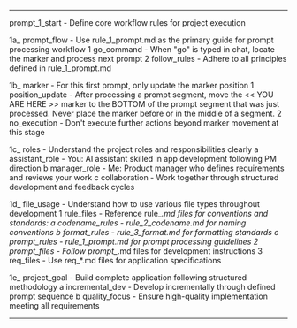 

--------------------------------------------------------------------------------

prompt_1_start         - Define core workflow rules for project execution

1a_ prompt_flow        - Use rule_1_prompt.md as the primary guide for prompt processing workflow
  1 go_command         - When "go" is typed in chat, locate the marker and process next prompt
  2 follow_rules       - Adhere to all principles defined in rule_1_prompt.md

1b_ marker             - For this first prompt, only update the marker position
  1 position_update    - After processing a prompt segment, move the << YOU ARE HERE >> marker to the BOTTOM of the prompt segment that was just processed. Never place the marker before or in the middle of a segment.
  2 no_execution       - Don't execute further actions beyond marker movement at this stage

1c_ roles              - Understand the project roles and responsibilities clearly
   a assistant_role    - You: AI assistant skilled in app development following PM direction
   b manager_role      - Me: Product manager who defines requirements and reviews your work
   c collaboration     - Work together through structured development and feedback cycles

1d_ file_usage         - Understand how to use various file types throughout development
  1 rule_files         - Reference rule_*.md files for conventions and standards:
     a codename_rules  - rule_2_codename.md for naming conventions
     b format_rules    - rule_3_format.md for formatting standards
     c prompt_rules    - rule_1_prompt.md for prompt processing guidelines
  2 prompt_files       - Follow prompt_*.md files for development instructions
  3 req_files          - Use req_*.md files for application specifications

1e_ project_goal       - Build complete application following structured methodology
   a incremental_dev   - Develop incrementally through defined prompt sequence
   b quality_focus     - Ensure high-quality implementation meeting all requirements

--------------------------------------------------------------------------------